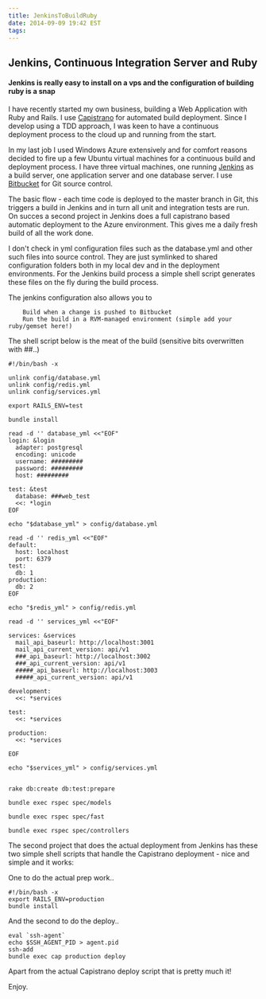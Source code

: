 ```yaml
---
title: JenkinsToBuildRuby
date: 2014-09-09 19:42 EST
tags:
---
```


## Jenkins, Continuous Integration Server and Ruby

#### Jenkins is really easy to install on a vps and the configuration of building ruby is a snap

I have recently started my own business, building a Web Application with Ruby and Rails. I use [Capistrano](ttp://capistranorb.com/) for automated build deployment. Since I develop using a TDD approach, I was keen to have a continuous deployment process to the cloud up and running from the start.

In my last job I used Windows Azure extensively and for comfort reasons decided to fire up a few Ubuntu virtual machines for a continuous build and deployment process. I have three virtual machines, one running [Jenkins](http://jenkins-ci.org/) as a build server, one application server and one database server. I use [Bitbucket](https://bitbucket.org/) for Git source control. 

The basic flow - each time code is deployed to the master branch in Git, this triggers a build in Jenkins and in turn all unit and integration tests are run. On succes a second project in Jenkins does a full capistrano based automatic deployment to the Azure environment. This gives me a daily fresh build of all the work done.

I don't check in yml configuration files such as the database.yml and other such files into source control. They are just symlinked to shared configuration folders both in my local dev and in the deployment environments. For the Jenkins build process a simple shell script generates these files on the fly during the build process. 

The jenkins configuration also allows you to 

		Build when a change is pushed to Bitbucket
		Run the build in a RVM-managed environment (simple add your ruby/gemset here!)


The shell script below is the meat of the build (sensitive bits overwritten with ##..)

	#!/bin/bash -x

	unlink config/database.yml
	unlink config/redis.yml
	unlink config/services.yml

	export RAILS_ENV=test

	bundle install

	read -d '' database_yml <<"EOF"  
	login: &login  
	  adapter: postgresql
	  encoding: unicode
	  username: #########
	  password: #########
	  host: #########

	test: &test  
	  database: ###web_test
	  <<: *login
	EOF

	echo "$database_yml" > config/database.yml  

	read -d '' redis_yml <<"EOF"
	default:
	  host: localhost
	  port: 6379
	test:
	  db: 1
	production:
	  db: 2
	EOF

	echo "$redis_yml" > config/redis.yml

	read -d '' services_yml <<"EOF"

	services: &services
	  mail_api_baseurl: http://localhost:3001
	  mail_api_current_version: api/v1
	  ###_api_baseurl: http://localhost:3002
	  ###_api_current_version: api/v1
	  #####_api_baseurl: http://localhost:3003
	  #####_api_current_version: api/v1

	development:
	  <<: *services

	test:
	  <<: *services

	production:
	  <<: *services

	EOF

	echo "$services_yml" > config/services.yml


	rake db:create db:test:prepare  

	bundle exec rspec spec/models

	bundle exec rspec spec/fast

	bundle exec rspec spec/controllers

The second project that does the actual deployment from Jenkins has these two simple shell scripts that handle the Capistrano deployment - nice and simple and it works:

One to do the actual prep work..

	#!/bin/bash -x
	export RAILS_ENV=production
	bundle install

And the second to do the deploy..

	eval `ssh-agent`
	echo $SSH_AGENT_PID > agent.pid
	ssh-add
	bundle exec cap production deploy


Apart from the actual Capistrano deploy script that is pretty much it!

Enjoy.

